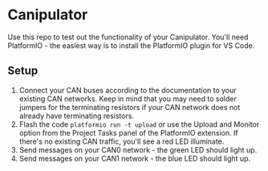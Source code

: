# Canipulator

Use this repo to test out the functionality of your Canipulator. You'll need PlatformIO - the easiest way is to install the PlatformIO plugin for VS Code.

## Setup

1. Connect your CAN buses according to the documentation to your existing CAN networks. Keep in mind that you may need to solder jumpers for the terminating resistors if your CAN network does not already have terminating resistors.
2. Flash the code `platformio run -t upload` or use the Upload and Monitor option from the Project Tasks panel of the PlatformIO extension. If there's no existing CAN traffic, you'll see a red LED illuminate.
3. Send messages on your CAN0 network - the green LED should light up.
4. Send messages on your CAN1 network - the blue LED should light up.
